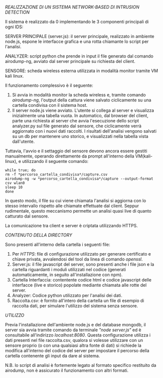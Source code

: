 *REALIZZAZIONE DI UN SISTEMA NETWORK-BASED DI INTRUSION DETECTION*

Il sistema è realizzato da 0 implementando le 3 componenti principali di ogni IDS:

SERVER PRINCIPALE (server.js): il server principale, realizzato in ambiente node.js, espone le interfacce grafica e una rotta chiamante lo script per l'analisi. 

ANALYZER: script python che prende in input il file generato dal comando airodump-ng, avviato dal server principale su richiesta del client.

SENSORE: scheda wireless esterna utilizzata in modalità monitor tramite VM kali linux. 

Il funzionamento complessivo è  il seguente:

1) Si avvia in modalità monitor la scheda wireless e, tramite comando *airodump-ng*, l'output della cattura viene salvato ciclicamente su una cartella condivisa con il sistema host.
2) Il server node.js viene avviato. L'utente si collega al server  e visualizza inizialmente una tabella vuota. In automatico, dal browser del client, parte una richiesta al server che avvia l'esecuzione dello script analyzer.py sul file generato dal sensore, che ciclicamente verrà aggiornato con i nuovi dati raccolti. I risultati dell'analisi vengono salvati su un db per mantenere uno storico, e visualizzati nella tabella vista dall'utente.

Tuttavia, l'avvio e il settaggio del sensore devono ancora essere gestiti manualmente, operando direttamente da prompt all'interno della VM(kali-linux), e utilizzando il seguente comando:

    while true; do
    rm -f *percorso_cartella_condivisa*/capture.csv
    airodump-ng -w *percorso_cartella_condivisa*/capture --output-format csv wlan0
    sleep 10
    done


In questo modo, il file su cui viene chiamata l'analisi si aggiorna con lo stesso intervallo rispetto alle chiamate effettuate dal client. Seppur rudimentale, questo meccanismo permette un analisi quasi live di quanto catturato dal sensore.

La comunicazione tra client e server è criptata utilizzando HTTPS.

*CONTENUTO DELLA DIRECTORY*

Sono presenti all'interno della cartella i seguenti file:
1) Per *HTTPS*: file di configurazione utilizzato per generare certificato e chiave privata, avvalendosi del tool da linea di comando *openssl*.
2) Server.js: il file javascript del server, sono presenti  anche i file json e la cartella riguardanti i moduli utilizzati nel codice (generati automaticamente, in seguito all'installazione con npm).
3) Cartella Interfaccia: contentente codice html e codice javascript delle interfacce (live e storico) popolate mediante chiamata alle rotte del server.
4) Analyzer: Codice python utilizzato per l'analisi dei dati.
5) Raccolta.csv: è fornito all'intero della cartella un file di esempio di raccolta dati, per simulare l'utilizzo del sistema senza sensore.

*UTILIZZO*

Previa l'installazione dell'ambiente node.js e del database mongodb, il server sia avvia tramite comando da terminale *"node server.js"* ed è consultabile all'indirizzo *localhost:8080*. Questa configurazione utilizza i dati presenti nel file raccolta.csv, qualora si volesse utilizzare con un sensore proprio (o con una qualsiasi altra fonte di dati) si richiede la modifica all'interno del codice del server per impostare il percorso della cartella contenente gli input da dare al sistema. 

N.B. lo script di analisi è fortemente legato al formato specifico restituito da airodump, non è assicurato il funzionamento con altri formati.



